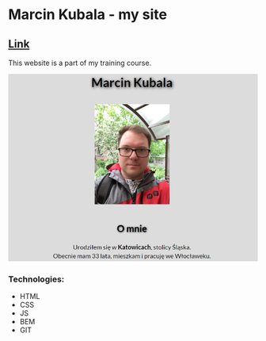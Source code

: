 # Marcin Kubala - my site

## [Link](https://m4rti89.github.io/homepage/)

This website is a part of my training course.

![Screenshot](https://github.com/M4rti89/homepage/blob/main/img/screenshot.png)
### Technologies:
- HTML
- CSS
- JS
- BEM
- GIT